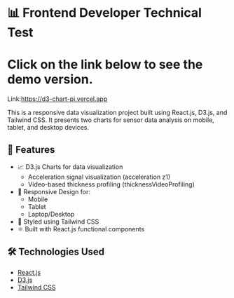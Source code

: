 # 📊 Frontend Developer Technical Test

# Click on the link below to see the demo version.
Link:https://d3-chart-pi.vercel.app

This is a responsive data visualization project built using React.js, D3.js, and Tailwind CSS. It presents two charts for sensor data analysis on mobile, tablet, and desktop devices.

## 🚀 Features

- 📈 D3.js Charts for data visualization
  - Acceleration signal visualization (acceleration z1)
  - Video-based thickness profiling (thicknessVideoProfiling)
- 📱 Responsive Design for:
  - Mobile
  - Tablet
  - Laptop/Desktop
- 🎨 Styled using Tailwind CSS
- ⚛️ Built with React.js functional components

## 🛠️ Technologies Used

- [React.js](https://reactjs.org/)
- [D3.js](https://d3js.org/)
- [Tailwind CSS](https://tailwindcss.com/)
